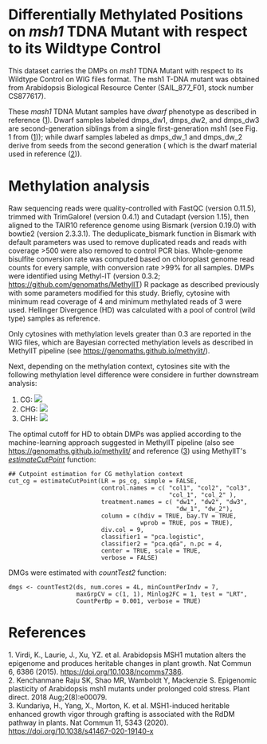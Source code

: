 # Differentially Methylated Positions on _msh1_ TDNA Mutant with respect to its Wildtype Control

This dataset carries the DMPs on _msh1_ TDNA Mutant with respect to its Wildtype Control on WIG files format.
The msh1 T-DNA mutant was obtained from Arabidopsis Biological Resource Center (SAIL_877_F01, stock number CS877617).

These _mash1_ TDNA Mutant samples have _*dwarf*_ phenotype as described in reference ([1](#1)). Dwarf samples labeled 
dmps_dw1, dmps_dw2, and dmps_dw3 are second-generation siblings from a single first-generation msh1 (see Fig. 1 from
([1](#1))); while dwarf samples labeled as dmps_dw_1 and dmps_dw_2 derive from seeds from the second generation (
which is the dwarf material used in reference ([2](#2))).


# Methylation analysis
Raw sequencing reads were quality-controlled with FastQC (version 0.11.5), trimmed with TrimGalore! (version 0.4.1) 
and Cutadapt (version 1.15), then aligned to the TAIR10 reference genome using Bismark (version 0.19.0) with bowtie2
(version 2.3.3.1). The deduplicate_bismark function in Bismark with default parameters was used to remove duplicated
reads and reads with coverage >500 were also removed to control PCR bias. Whole-genome bisulfite conversion rate was
computed based on chloroplast genome read counts for every sample, with conversion rate >99% for all samples. DMPs 
were identified using Methyl-IT (version 0.3.2; https://github.com/genomaths/MethylIT) R package as described previously
with some parameters modified for this study. Briefly, cytosine with minimum read coverage of 4 and minimum methylated 
reads of 3 were used. Hellinger Divergence (HD) was calculated with a pool of control (wild type) samples as reference. 

Only cytosines with methylation levels greater than 0.3 are reported in the WIG files, which are Bayesian corrected methylation 
levels as described in MethylIT pipeline (see https://genomaths.github.io/methylit/). 

Next, depending on the methylation context, cytosines site with the following methylation level difference were considere in 
further downstream analysis:
  1. CG: <img src="https://render.githubusercontent.com/render/math?math=\ge0.34">
  2. CHG: <img src="https://render.githubusercontent.com/render/math?math=\ge0.33">
  3. CHH: <img src="https://render.githubusercontent.com/render/math?math=\ge0.28">
   
The optimal cutoff for HD to obtain DMPs was applied according to the machine-learning approach suggested in 
MethylIT pipeline (also see https://genomaths.github.io/methylit/ and reference ([3](#3)) using MethylIT's
[_estimateCutPoint_](https://genomaths.github.io/methylit/reference/estimateCutPoint.html) function:

```{r cuts}
## Cutpoint estimation for CG methylation context
cut_cg = estimateCutPoint(LR = ps_cg, simple = FALSE,
                          control.names = c( "col1", "col2", "col3",
                                             "col_1", "col_2" ),
                          treatment.names = c( "dw1", "dw2", "dw3",
                                               "dw_1", "dw_2"),
                          column = c(hdiv = TRUE, bay.TV = TRUE,
                                     wprob = TRUE, pos = TRUE),
                          div.col = 9,
                          classifier1 = "pca.logistic",
                          classifier2 = "pca.qda", n.pc = 4,
                          center = TRUE, scale = TRUE,
                          verbose = FALSE)
```
DMGs were estimated with *countTest2* function:

```{r dmgs}
dmgs <- countTest2(ds, num.cores = 4L, minCountPerIndv = 7,
                   maxGrpCV = c(1, 1), Minlog2FC = 1, test = "LRT",
                   CountPerBp = 0.001, verbose = TRUE)
```


# References
1.<a name="1"></a> Virdi, K., Laurie, J., Xu, YZ. et al. Arabidopsis MSH1 mutation alters the epigenome and produces 
                   heritable changes in plant growth. Nat Commun 6, 6386 (2015). https://doi.org/10.1038/ncomms7386.    
2.<a name="2"></a> Kenchanmane Raju SK, Shao MR, Wamboldt Y, Mackenzie S. Epigenomic plasticity of Arabidopsis msh1 
                   mutants under prolonged cold stress. Plant direct. 2018 Aug;2(8):e00079.             
3.<a name="3"></a> Kundariya, H., Yang, X., Morton, K. et al. MSH1-induced heritable enhanced growth vigor through 
                   grafting is associated with the RdDM pathway in plants. Nat Commun 11, 5343 (2020). 
                   https://doi.org/10.1038/s41467-020-19140-x
               
